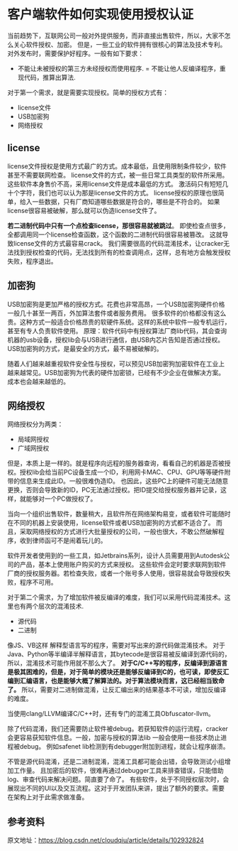 # 客户端软件如何实现使用授权认证

当前趋势下，互联网公司一般对外提供服务，而非直接出售软件，所以，大家不怎么关心软件授权、加密。
但是，一些工业的软件拥有很核心的算法及技术专利。对外发布时，需要保护好程序。一般有如下要求：

 - 不能让未被授权的第三方未经授权而使用程序.
 = 不能让他人反编译程序，重现代码，推算出算法.

对于第一个需求，就是需要实现授权。简单的授权方式有：

 - license文件
 - USB加密狗
 - 网络授权

## license 

license文件授权是使用方式最广的方式。成本最低，且使用限制条件较少，软件甚至不需要联网检查。
license文件的方式，被一些日常工具类型的软件所采用。这些软件本身售价不高，采用license文件是成本最低的方式。
激活码只有短短几十个字符，我们也可以认为那是license文件的方式。 
license授权的原理也很简单，给入一些数据，只有厂商知道哪些数据是符合的，哪些是不符合的。
如果license很容易被破解，那么就可以伪造license文件了。

**若二进制代码中只有一个点检查license，那很容易就被跳过**。
即使检查点很多，全都调用同一个license检查函数，这个函数的二进制代码很容易被篡改。
这就导致license文件的方式最容易crack。
我们需要很高的代码混淆技术，让cracker无法找到授权检查的代码，无法找到所有的检查调用点，这样，总有地方会触发授权失败，程序退出。

## 加密狗

USB加密狗是更加严格的授权方式。花费也非常高昂，一个USB加密狗硬件价格一般几十甚至一两百，外加算法套件或者服务费用。
很多软件的价格都没有这么贵。这种方式一般适合价格昂贵的软硬件系统。这样的系统中软件一般专机运行，甚至有专人负责软件使用。
原理：软件代码中有授权算法厂商lib代码，其会查询机器的usb设备，授权lib会与USB进行通信，由USB内芯片告知是否通过授权。USB加密狗的方式，是最安全的方式，最不易被破解的。

随着人们越来越重视软件安全性与授权，可以预见USB加密狗加密软件在工业上越来越常见。USB加密狗为代表的硬件加密锁，已经有不少企业在做解决方案。成本也会越来越低的。

## 网络授权

网络授权分为两类：

 - 局域网授权
 - 广域网授权

但是，本质上是一样的。就是程序向远程的服务器查询，看看自己的机器是否被授权。授权lib会给当前PC设备生成一个ID，利用网卡MAC、CPU、GPU等等硬件附带的信息来生成此ID。一般很难伪造ID。
也因此，这些PC上的硬件可能无法随意更换，否则会导致新的ID，PC无法通过授权。把ID提交给授权服务器并记录，这样，就能够对一个PC做授权了。

当向一个组织出售软件，数量稍大，且软件所在网络架构易变，或者软件可能随时在不同的机器上安装使用，license软件或者USB加密狗的方式都不适合了。
而且，采取网络授权的方式进行大批量授权的公司，一般也很大，不敢公然破解程序，收到律师函可不是闹着玩儿的。

软件开发者使用到的一些工具，如Jetbrains系列，设计人员需要用到Autodesk公司的产品，基本上使用账户购买的方式来授权。
这些软件会定时要求联网到软件厂商的授权服务器。若检查失败，或者一个账号多人使用，很容易就会导致授权失败，程序不可用。

对于第二个需求，为了增加软件被反编译的难度，我们可以采用代码混淆技术。这里也有两个层次的混淆技术.

 - 源代码
 - 二进制

像JS、VB这样 解释型语言写的程序，需要对写出来的源代码做混淆技术。
对于Java、Python等半编译半解释语言，其bytecode是很容易被反编译到源代码的，所以，混淆技术可能作用就不那么大了。
**对于C/C++写的程序，反编译到源语言是极其困难的，但是，对于简单的模块还是能够反编译到C的，也可读，即使反汇编到汇编语言，也是能够大概了解算法的。对于算法模块而言，这已经相当致命了。**
所以，需要对二进制做混淆，让反汇编出来的结果基本不可读，增加反编译的难度。

当使用clang/LLVM编译C/C++时，还有专门的混淆工具Obfuscator-llvm。

除了代码混淆，我们还需要防止软件被debug。若获知软件的运行流程，cracker会更容易获知软件信息。一般，加密与授权的算法lib 一般会使用一些技术防止进程被debug。
例如safenet lib检测到有debugger附加到进程，就会让程序崩溃。

不管是源代码混淆，还是二进制混淆，混淆工具都可能会出错，会导致测试小组增加工作量。
且加密后的软件，很难再通过debugger工具来排查错误，只能借助log、审查代码来解决问题。简直要了命了。
有些软件，处于不同授权层次时，会展现出不同的UI以及交互流程。这对于开发团队来讲，提出了额外的要求。需要在架构上对于此需求做准备。

## 参考资料

原文地址：https://blog.csdn.net/cloudqiu/article/details/102932824
